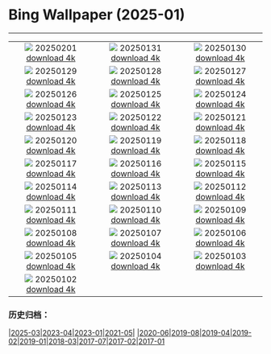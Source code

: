 # Bing Wallpaper (2025-01)
**************
| | | |
| :----: | :----: | :----: |
| ![](https://www.bing.com/th?id=OHR.FestungKonigsteinElbsandsteingebirge_ES-ES5179656968_1920x1080.jpg) 20250201 [download 4k](https://www.bing.com/th?id=OHR.FestungKonigsteinElbsandsteingebirge_ES-ES5179656968_UHD.jpg) | ![](https://www.bing.com/th?id=OHR.TenerifeCarnival2025_ES-ES0044754668_1920x1080.jpg) 20250131 [download 4k](https://www.bing.com/th?id=OHR.TenerifeCarnival2025_ES-ES0044754668_UHD.jpg) | ![](https://www.bing.com/th?id=OHR.OrdesaSpain_ES-ES4787929078_1920x1080.jpg) 20250130 [download 4k](https://www.bing.com/th?id=OHR.OrdesaSpain_ES-ES4787929078_UHD.jpg) |
| ![](https://www.bing.com/th?id=OHR.LunarDragon_ES-ES3892690560_1920x1080.jpg) 20250129 [download 4k](https://www.bing.com/th?id=OHR.LunarDragon_ES-ES3892690560_UHD.jpg) | ![](https://www.bing.com/th?id=OHR.FlyingOwl_ES-ES3769864994_1920x1080.jpg) 20250128 [download 4k](https://www.bing.com/th?id=OHR.FlyingOwl_ES-ES3769864994_UHD.jpg) | ![](https://www.bing.com/th?id=OHR.CanyonSnow_ES-ES3550411981_1920x1080.jpg) 20250127 [download 4k](https://www.bing.com/th?id=OHR.CanyonSnow_ES-ES3550411981_UHD.jpg) |
| ![](https://www.bing.com/th?id=OHR.FrostedBeech_ES-ES3324166189_1920x1080.jpg) 20250126 [download 4k](https://www.bing.com/th?id=OHR.FrostedBeech_ES-ES3324166189_UHD.jpg) | ![](https://www.bing.com/th?id=OHR.PortoSunset_ES-ES3099666552_1920x1080.jpg) 20250125 [download 4k](https://www.bing.com/th?id=OHR.PortoSunset_ES-ES3099666552_UHD.jpg) | ![](https://www.bing.com/th?id=OHR.IcelandGeyser_ES-ES1598539119_1920x1080.jpg) 20250124 [download 4k](https://www.bing.com/th?id=OHR.IcelandGeyser_ES-ES1598539119_UHD.jpg) |
| ![](https://www.bing.com/th?id=OHR.DeerValley_ES-ES7003891910_1920x1080.jpg) 20250123 [download 4k](https://www.bing.com/th?id=OHR.DeerValley_ES-ES7003891910_UHD.jpg) | ![](https://www.bing.com/th?id=OHR.PetraMonastery_ES-ES6740525723_1920x1080.jpg) 20250122 [download 4k](https://www.bing.com/th?id=OHR.PetraMonastery_ES-ES6740525723_UHD.jpg) | ![](https://www.bing.com/th?id=OHR.DutchSquirrel_ES-ES3993162395_1920x1080.jpg) 20250121 [download 4k](https://www.bing.com/th?id=OHR.DutchSquirrel_ES-ES3993162395_UHD.jpg) |
| ![](https://www.bing.com/th?id=OHR.LasCarantonas_ES-ES8729775352_1920x1080.jpg) 20250120 [download 4k](https://www.bing.com/th?id=OHR.LasCarantonas_ES-ES8729775352_UHD.jpg) | ![](https://www.bing.com/th?id=OHR.NeptunesGrotto_ES-ES8086917702_1920x1080.jpg) 20250119 [download 4k](https://www.bing.com/th?id=OHR.NeptunesGrotto_ES-ES8086917702_UHD.jpg) | ![](https://www.bing.com/th?id=OHR.WhiteSandsNP_ES-ES5591219937_1920x1080.jpg) 20250118 [download 4k](https://www.bing.com/th?id=OHR.WhiteSandsNP_ES-ES5591219937_UHD.jpg) |
| ![](https://www.bing.com/th?id=OHR.PelicanPortrait_ES-ES5278780301_1920x1080.jpg) 20250117 [download 4k](https://www.bing.com/th?id=OHR.PelicanPortrait_ES-ES5278780301_UHD.jpg) | ![](https://www.bing.com/th?id=OHR.SanAntonJaen_ES-ES3301530982_1920x1080.jpg) 20250116 [download 4k](https://www.bing.com/th?id=OHR.SanAntonJaen_ES-ES3301530982_UHD.jpg) | ![](https://www.bing.com/th?id=OHR.MuseumCourt_ES-ES2025282183_1920x1080.jpg) 20250115 [download 4k](https://www.bing.com/th?id=OHR.MuseumCourt_ES-ES2025282183_UHD.jpg) |
| ![](https://www.bing.com/th?id=OHR.CadizSpain_ES-ES9539607355_1920x1080.jpg) 20250114 [download 4k](https://www.bing.com/th?id=OHR.CadizSpain_ES-ES9539607355_UHD.jpg) | ![](https://www.bing.com/th?id=OHR.CoastalWales_ES-ES0632862256_1920x1080.jpg) 20250113 [download 4k](https://www.bing.com/th?id=OHR.CoastalWales_ES-ES0632862256_UHD.jpg) | ![](https://www.bing.com/th?id=OHR.CrescentTail_ES-ES9658344168_1920x1080.jpg) 20250112 [download 4k](https://www.bing.com/th?id=OHR.CrescentTail_ES-ES9658344168_UHD.jpg) |
| ![](https://www.bing.com/th?id=OHR.MeknesMorocco_ES-ES8743532455_1920x1080.jpg) 20250111 [download 4k](https://www.bing.com/th?id=OHR.MeknesMorocco_ES-ES8743532455_UHD.jpg) | ![](https://www.bing.com/th?id=OHR.BubbleLake_ES-ES9230701084_1920x1080.jpg) 20250110 [download 4k](https://www.bing.com/th?id=OHR.BubbleLake_ES-ES9230701084_UHD.jpg) | ![](https://www.bing.com/th?id=OHR.RavennaBasilica_ES-ES6729761925_1920x1080.jpg) 20250109 [download 4k](https://www.bing.com/th?id=OHR.RavennaBasilica_ES-ES6729761925_UHD.jpg) |
| ![](https://www.bing.com/th?id=OHR.GreatWallStairs_ES-ES6386971861_1920x1080.jpg) 20250108 [download 4k](https://www.bing.com/th?id=OHR.GreatWallStairs_ES-ES6386971861_UHD.jpg) | ![](https://www.bing.com/th?id=OHR.BouldersNZ_ES-ES6118203530_1920x1080.jpg) 20250107 [download 4k](https://www.bing.com/th?id=OHR.BouldersNZ_ES-ES6118203530_UHD.jpg) | ![](https://www.bing.com/th?id=OHR.NamibiaDunes_ES-ES5811843699_1920x1080.jpg) 20250106 [download 4k](https://www.bing.com/th?id=OHR.NamibiaDunes_ES-ES5811843699_UHD.jpg) |
| ![](https://www.bing.com/th?id=OHR.GeneralWinterNavarre_ES-ES5527142777_1920x1080.jpg) 20250105 [download 4k](https://www.bing.com/th?id=OHR.GeneralWinterNavarre_ES-ES5527142777_UHD.jpg) | ![](https://www.bing.com/th?id=OHR.VietnamFalls_ES-ES5222423755_1920x1080.jpg) 20250104 [download 4k](https://www.bing.com/th?id=OHR.VietnamFalls_ES-ES5222423755_UHD.jpg) | ![](https://www.bing.com/th?id=OHR.TolkienOxford_ES-ES4772799027_1920x1080.jpg) 20250103 [download 4k](https://www.bing.com/th?id=OHR.TolkienOxford_ES-ES4772799027_UHD.jpg) |
| ![](https://www.bing.com/th?id=OHR.ArdezSwitzerland_ES-ES4481408701_1920x1080.jpg) 20250102 [download 4k](https://www.bing.com/th?id=OHR.ArdezSwitzerland_ES-ES4481408701_UHD.jpg) |  |  |

### 历史归档：

|[2025-03](bing/2025-03/2025-03.md)|[2023-04](bing/2023-04/2023-04.md)|[2023-01](bing/2023-01/2023-01.md)|[2021-05](bing/2021-05/2021-05.md)|
|[2020-06](bing/2020-06/2020-06.md)|[2019-08](bing/2019-08/2019-08.md)|[2019-04](bing/2019-04/2019-04.md)|[2019-02](bing/2019-02/2019-02.md)|[2019-01](bing/2019-01/2019-01.md)|[2018-03](bing/2018-03/2018-03.md)|[2017-07](bing/2017-07/2017-07.md)|[2017-02](bing/2017-02/2017-02.md)|[2017-01](bing/2017-01/2017-01.md)